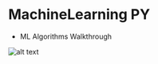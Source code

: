 # MachineLearning PY
 - ML Algorithms Walkthrough
 
 ![alt text](https://drive.google.com/uc?id=1VWWzaIoOMkVO3hymEFsSnpxOfGY9TVuP)
